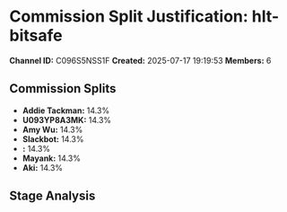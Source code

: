 # Commission Split Justification: hlt-bitsafe

**Channel ID:** C096S5NSS1F
**Created:** 2025-07-17 19:19:53
**Members:** 6

## Commission Splits

- **Addie Tackman:** 14.3%
- **U093YP8A3MK:** 14.3%
- **Amy Wu:** 14.3%
- **Slackbot:** 14.3%
- **:** 14.3%
- **Mayank:** 14.3%
- **Aki:** 14.3%

## Stage Analysis


